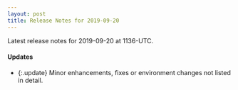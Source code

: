 ```yaml
---
layout: post
title: Release Notes for 2019-09-20
---
```


Latest release notes for 2019-09-20 at 1136-UTC.

<div class='updates' markdown='1'>

#### Updates

- {:.update} Minor enhancements, fixes or environment changes not listed in detail.

</div>


